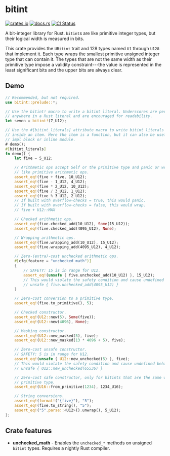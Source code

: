 # bitint

[![crates.io][crates-badge]][crates-url]
[![docs.rs][docs-badge]][docs-url]
[![CI Status][ci-badge]][ci-url]

[crates-badge]: https://img.shields.io/crates/v/bitint
[crates-url]: https://crates.io/crates/bitint
[docs-badge]: https://img.shields.io/docsrs/bitint
[docs-url]: https://docs.rs/bitint
[ci-badge]: https://github.com/mvanbem/bitint/workflows/CI/badge.svg
[ci-url]: https://github.com/mvanbem/bitint/actions?query=workflow%3ACI+branch%3Amain

A bit-integer library for Rust. `bitint`s are like primitive integer types, but
their logical width is measured in bits.

This crate provides the `UBitint` trait and 128 types named `U1` through `U128`
that implement it. Each type wraps the smallest primitive unsigned integer type
that can contain it. The types that are not the same width as their primitive
type impose a validity constraint---the value is represented in the least
significant bits and the upper bits are always clear.

## Demo

```rust
// Recommended, but not required.
use bitint::prelude::*;

// Use the bitint! macro to write a bitint literal. Underscores are permitted
// anywhere in a Rust literal and are encouraged for readability.
let seven = bitint!(7_U12);

// Use the #[bitint_literals] attribute macro to write bitint literals anywhere
// inside an item. Here the item is a function, but it can also be useful on an
// impl block or inline module.
# demo();
#[bitint_literals]
fn demo() {
    let five = 5_U12;

    // Arithmetic ops accept Self or the primitive type and panic or wrap just
    // like primitive arithmetic ops.
    assert_eq!(five + five, 10_U12);
    assert_eq!(five - 1_U12, 4_U12);
    assert_eq!(five * 2_U12, 10_U12);
    assert_eq!(five / 3_U12, 1_U12);
    assert_eq!(five % 3_U12, 2_U12);
    // If built with overflow-checks = true, this would panic.
    // If built with overflow-checks = false, this would wrap.
    // five + U12::MAX

    // Checked arithmetic ops.
    assert_eq!(five.checked_add(10_U12), Some(15_U12));
    assert_eq!(five.checked_add(4095_U12), None);

    // Wrapping arithmetic ops.
    assert_eq!(five.wrapping_add(10_U12), 15_U12);
    assert_eq!(five.wrapping_add(4095_U12), 4_U12);

    // Zero-(extra)-cost unchecked arithmetic ops.
    #[cfg(feature = "unchecked_math")]
    {
        // SAFETY: 15 is in range for U12.
        assert_eq!(unsafe { five.unchecked_add(10_U12) }, 15_U12);
        // This would violate the safety condition and cause undefined behavior.
        // unsafe { five.unchecked_add(4095_U12) }
    }

    // Zero-cost conversion to a primitive type.
    assert_eq!(five.to_primitive(), 5);

    // Checked constructor.
    assert_eq!(U12::new(5), Some(five));
    assert_eq!(U12::new(4096), None);

    // Masking constructor.
    assert_eq!(U12::new_masked(5), five);
    assert_eq!(U12::new_masked(13 * 4096 + 5), five);

    // Zero-cost unsafe constructor.
    // SAFETY: 5 is in range for U12.
    assert_eq!(unsafe { U12::new_unchecked(5) }, five);
    // This would violate the safety condition and cause undefined behavior.
    // unsafe { U12::new_unchecked(65536) }

    // Zero-cost safe constructor, only for bitints that are the same width as a
    // primitive type.
    assert_eq!(U16::from_primitive(1234), 1234_U16);

    // String conversions.
    assert_eq!(format!("{five}"), "5");
    assert_eq!(five.to_string(), "5");
    assert_eq!("5".parse::<U12>().unwrap(), 5_U12);
};
```

## Crate features

* **unchecked_math** - Enables the `unchecked_*` methods on unsigned `bitint`
  types. Requires a nightly Rust compiler.
